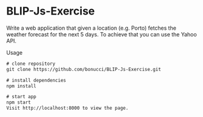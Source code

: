# BLIP-Js-Exercise


Write a web application that given a location (e.g. Porto) fetches the weather forecast for the next 5 days. To achieve that you can use the Yahoo API.

Usage

```html
# clone repository
git clone https://github.com/bonucci/BLIP-Js-Exercise.git

# install dependencies
npm install

# start app
npm start
Visit http://localhost:8000 to view the page.

